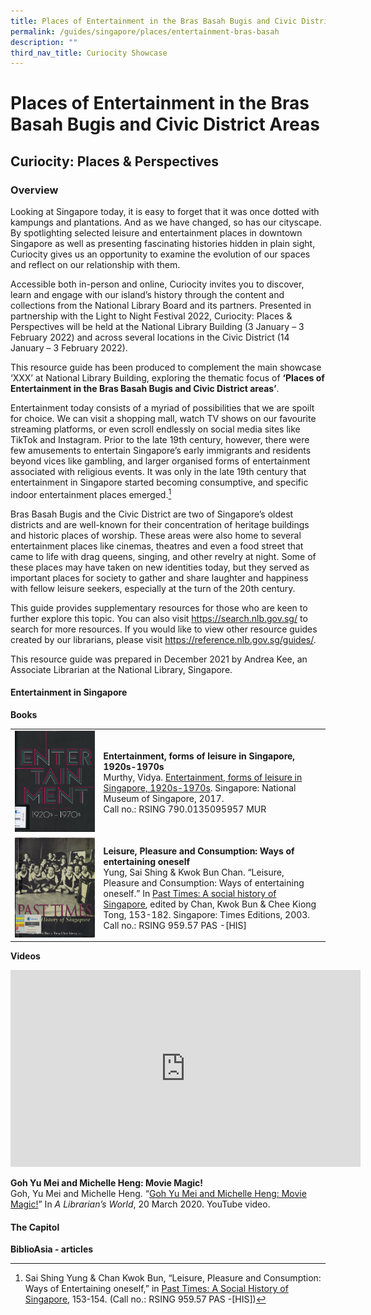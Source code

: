 ```yaml
---
title: Places of Entertainment in the Bras Basah Bugis and Civic District Areas
permalink: /guides/singapore/places/entertainment-bras-basah
description: ""
third_nav_title: Curiocity Showcase
---
```

# Places of Entertainment in the Bras Basah Bugis and Civic District Areas

## Curiocity: Places & Perspectives

### Overview
Looking at Singapore today, it is easy to forget that it was once dotted with kampungs and plantations. And as we have changed, so has our cityscape. By spotlighting selected leisure and entertainment places in downtown Singapore as well as presenting fascinating histories hidden in plain sight, Curiocity gives us an opportunity to examine the evolution of our spaces and reflect on our relationship with them.

Accessible both in-person and online, Curiocity invites you to discover, learn and engage with our island’s history through the content and collections from the National Library Board and its partners. Presented in partnership with the Light to Night Festival 2022, Curiocity: Places & Perspectives will be held at the National Library Building (3 January – 3 February 2022) and across several locations in the Civic District (14 January – 3 February 2022).

This resource guide has been produced to complement the main showcase ‘XXX’ at National Library Building, exploring the thematic focus of **‘Places of Entertainment in the Bras Basah Bugis and Civic District areas’**.

Entertainment today consists of a myriad of possibilities that we are spoilt for choice. We can visit a shopping mall, watch TV shows on our favourite streaming platforms, or even scroll endlessly on social media sites like TikTok and Instagram. Prior to the late 19th century, however, there were few amusements to entertain Singapore’s early immigrants and residents beyond vices like gambling, and larger organised forms of entertainment associated with religious events. It was only in the late 19th century that entertainment in Singapore started becoming consumptive, and specific indoor entertainment places emerged.[^1]

[^1]: Sai Shing Yung & Chan Kwok Bun, “Leisure, Pleasure and Consumption: Ways of Entertaining oneself,” in [Past Times: A Social History of Singapore](https://eservice.nlb.gov.sg/item_holding.aspx?bid=11800570), 153-154. (Call no.: RSING 959.57 PAS -[HIS])

Bras Basah Bugis and the Civic District are two of Singapore’s oldest districts and are well-known for their concentration of heritage buildings and historic places of worship. These areas were also home to several entertainment places like cinemas, theatres and even a food street that came to life with drag queens, singing, and other revelry at night. Some of these places may have taken on new identities today, but they served as important places for society to gather and share laughter and happiness with fellow leisure seekers, especially at the turn of the 20th century. 

This guide provides supplementary resources for those who are keen to further explore this topic. You can also visit https://search.nlb.gov.sg/ to search for more resources. If you would like to view other resource guides created by our librarians, please visit https://reference.nlb.gov.sg/guides/.

This resource guide was prepared in December 2021 by Andrea Kee, an Associate Librarian at the National Library, Singapore.

#### Entertainment in Singapore
<b>Books</b>    
	<table>	
	<tr>
		<td>![Cover page of the book "Entertainment: Forms of leisure in Singapore, 1920s -1970s"](/images/singapore-places/curiocity-showcase-2022/entertainment-bbb-and-cd/entertainment%20forms%20of%20leisure%20thumb.jpg)</td>
		<td><b>Entertainment, forms of leisure in Singapore, 1920s-1970s</b>
			<br>
				Murthy, Vidya. [Entertainment, forms of leisure in Singapore, 1920s-1970s](https://eservice.nlb.gov.sg/item_holding.aspx?bid=202933027).  Singapore: National Museum of Singapore, 2017. 
<br>Call no.: RSING 790.0135095957 MUR
		</td>
	</tr>
	<tr>
		<td>![Cover page of the book "Past Times: A Social History of Singapore"](/images/singapore-places/curiocity-showcase-2022/entertainment-bbb-and-cd/past%20time%20thumb.jpg)</td>
		<td><b>Leisure, Pleasure and Consumption: Ways of entertaining oneself</b>
			<br>
			 Yung, Sai Shing & Kwok Bun Chan. “Leisure, Pleasure and Consumption: Ways of entertaining oneself.” In [Past Times: A social history of Singapore](https://eservice.nlb.gov.sg/item_holding.aspx?bid=203232312), edited by Chan, Kwok Bun & Chee Kiong Tong, 153-182. Singapore: Times Editions, 2003. 
			<br>Call no.: RSING 959.57 PAS -[HIS]
		</td>
	</tr>
		</table>
			
	
			

<b>Videos</b>
<iframe width="560" height="315" src="https://www.youtube.com/embed/c986BixuabU" title="YouTube video player" frameborder="0" allow="accelerometer; autoplay; clipboard-write; encrypted-media; gyroscope; picture-in-picture" allowfullscreen></iframe>

<b>Goh Yu Mei and Michelle Heng: Movie Magic!</b>
<br>
Goh, Yu Mei and Michelle Heng. “<a href="https://youtu.be/c986BixuabU">Goh Yu Mei and Michelle Heng: Movie Magic!</a>” In *A Librarian’s World*, 20 March 2020. YouTube video. 

#### The Capitol
<b>BiblioAsia - articles</b>